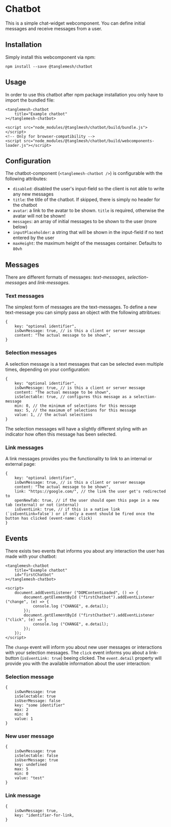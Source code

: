 # Chatbot

This is a simple chat-widget webcomponent. You can define initial messages and receive messages from a user.

## Installation

Simply install this webcomponent via npm:

    npm install --save @tanglemesh/chatbot

## Usage

In order to use this chatbot after npm package installation you only have to import the bundled file:

    <tanglemesh-chatbot 
        title="Example chatbot"
    ></tanglemesh-chatbot>

    <script src="node_modules/@tanglmesh/chatbot/build/bundle.js"></script>
    <!-- Only for browser-compatibility -->
    <script src="node_modules/@tanglmesh/chatbot/build/webcomponents-loader.js"></script> 

## Configuration

The chatbot-component (`<tanglemesh-chatbot />`) is configurable with the following attributes:

* `disabled`: disabled the user's input-field so the client is not able to write any new messages
* `title`: the title of the chatbot. If skipped, there is simply no header for the chatbot
* `avatar`: a link to the avatar to be shown. `title` is required, otherwise the avatar will not be shown!
* `messages`: an array of initial messages to be shown to the user (more below)
* `inputPlaceholder`: a string that will be shown in the input-field if no text entered by the user
* `maxHeight`: the maximum height of the messages container. Defaults to `80vh`

## Messages

There are different formats of messages: *text-messages*, *selection-messages* and *link-messages*.

### Text messages

The simplest form of messages are the text-messages. To define a new text-message you can simply pass an object with the following attribtues:

    {
        key: "optional identifier",
        isOwnMessage: true, // is this a client or server message
        content: "The actual message to be shown",
    }

### Selection messages

A selection message is a text messages that can be selected even multiple times, depending on your configuration:

    {
        key: "optional identifier",
        isOwnMessage: true, // is this a client or server message
        content: "The actual message to be shown",
        isSelectable: true, // configures this message as a selection-message
        min: 0, // the minimum of selections for this message
        max: 5, // the maximum of selections for this message
        value: 1, // the actual selections
    }

The selection messages will have a slightly different styling with an indicator how often this message has been selected.

### Link messages

A link messages provides you the functionality to link to an internal or external page:

    {
        key: "optional identifier",
        isOwnMessage: true, // is this a client or server message
        content: "The actual message to be shown",
        link: "https://google.com/", // the link the user get's redirected to
        openNewTab: true, // if the user should open this page in a new tab (external) or not (internal)
        isEventLink: true, // if this is a native link (`isEventLink=false`) or if only a event should be fired once the button has clicked (event-name: click)
    }

## Events

There exists two events that informs you about any interaction the user has made with your chatbot:

    <tanglemesh-chatbot 
        title="Example chatbot"
        id="firstChatbot"
    ></tanglemesh-chatbot>

    <script>
        document.addEventListener ("DOMContentLoaded", () => {
            document.getElementById ("firstChatbot").addEventListener ("change", (e) => {
                console.log ("CHANGE", e.detail);
            });
            document.getElementById ("firstChatbot").addEventListener ("click", (e) => {
                console.log ("CHANGE", e.detail);
            });
        });
    </script>

The `change` event will inform you about new user messages or interactions with your selection messages. The `click` event informs you about a link-button (`isEventLink: true`) beeing clicked. The `event.detail` property will provide you with the available information about the user interaction:

### Selection message

    {
        isOwnMessage: true
        isSelectable: true
        isUserMessage: false
        key: "some identifier"
        max: 2
        min: 0
        value: 1
    }

### New user message

    {
        isOwnMessage: true
        isSelectable: false
        isUserMessage: true
        key: undefined
        max: 5
        min: 0
        value: "test"
    }

### Link message

    {
        isOwnMessage: true,
        key: "identifier-for-link,
    }